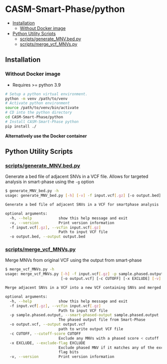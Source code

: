 # CASM-Smart-Phase/python

- [Installation](#installation)
  - [Without Docker image](#without-docker-image)
- [Python Utility Scripts](#python-utility-scripts)
  - [scripts/generate_MNV.bed.py](#scriptsgenerate_mnvbedpy)
  - [scripts/merge_vcf_MNVs.py](#scriptsmerge_vcf_mnvspy)

## Installation

### Without Docker image

- Requires >= python 3.9

```bash
# Setup a python virtual environment.
python -m venv /path/to/venv
# Activate python environment
source /path/to/venv/bin/activate
# CD into the python directory
cd CASM-Smart-Phase/python
# Install CASM-Smart-Phase python
pip install ./
```

**Alternatively use the Docker container**

## Python Utility Scripts

### [scripts/generate_MNV.bed.py](scripts/generate_MNV_bed.py)

Generate a bed file of adjacent SNVs in a VCF file. Allows for targeted analysis in smart-phase using the `-g` option

```bash
$ generate_MNV_bed.py -h
usage: generate_MNV_bed.py [-h] [-v] -f input.vcf[.gz] [-o output.bed]

Generate a bed file of adjacent SNVs in a VCF for smartphase analysis

optional arguments:
  -h, --help            show this help message and exit
  -v, --version         Print version information
  -f input.vcf[.gz], --vcfin input.vcf[.gz]
                        Path to input VCF file
  -o output.bed, --output output.bed
```

### [scripts/merge_vcf_MNVs.py](scripts/merge_vcf_MNVs.py)

Merge MNVs from original VCF using the output from smart-phase

```bash
$ merge_vcf_MNVs.py -h
usage: merge_vcf_MNVs.py [-h] -f input.vcf[.gz] -p sample.phased.output
                         [-o output.vcf] [-c CUTOFF] [-x EXCLUDE] [-v]

Merge adjacent SNVs in a VCF into a new VCF containing SNVs and merged MNVs

optional arguments:
  -h, --help            show this help message and exit
  -f input.vcf[.gz], --vcfin input.vcf[.gz]
                        Path to input VCF file
  -p sample.phased.output, --smart-phased-output sample.phased.output
                        The phased output file from Smart-Phase
  -o output.vcf, --output output.vcf
                        path to write output VCF file
  -c CUTOFF, --cutoff-score CUTOFF
                        Exclude any MNVs with a phased score < cutoff
  -x EXCLUDE, --exclude-flag EXCLUDE
                        Exclude phased MNV if it matches any of the exclude
                        flag bits
  -v, --version         Print version information
```
